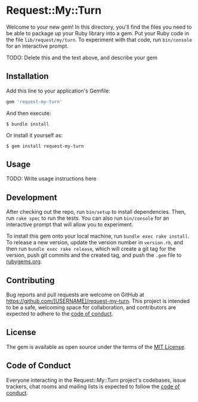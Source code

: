 # Request::My::Turn

Welcome to your new gem! In this directory, you'll find the files you need to be able to package up your Ruby library into a gem. Put your Ruby code in the file `lib/request/my/turn`. To experiment with that code, run `bin/console` for an interactive prompt.

TODO: Delete this and the text above, and describe your gem

## Installation

Add this line to your application's Gemfile:

```ruby
gem 'request-my-turn'
```

And then execute:

    $ bundle install

Or install it yourself as:

    $ gem install request-my-turn

## Usage

TODO: Write usage instructions here

## Development

After checking out the repo, run `bin/setup` to install dependencies. Then, run `rake spec` to run the tests. You can also run `bin/console` for an interactive prompt that will allow you to experiment.

To install this gem onto your local machine, run `bundle exec rake install`. To release a new version, update the version number in `version.rb`, and then run `bundle exec rake release`, which will create a git tag for the version, push git commits and the created tag, and push the `.gem` file to [rubygems.org](https://rubygems.org).

## Contributing

Bug reports and pull requests are welcome on GitHub at https://github.com/[USERNAME]/request-my-turn. This project is intended to be a safe, welcoming space for collaboration, and contributors are expected to adhere to the [code of conduct](https://github.com/[USERNAME]/request-my-turn/blob/master/CODE_OF_CONDUCT.md).

## License

The gem is available as open source under the terms of the [MIT License](https://opensource.org/licenses/MIT).

## Code of Conduct

Everyone interacting in the Request::My::Turn project's codebases, issue trackers, chat rooms and mailing lists is expected to follow the [code of conduct](https://github.com/[USERNAME]/request-my-turn/blob/master/CODE_OF_CONDUCT.md).

